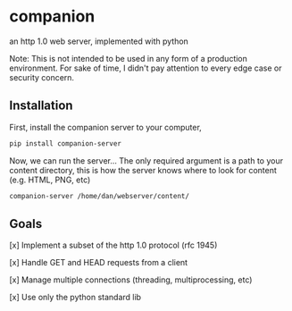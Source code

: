 # companion

an http 1.0 web server, implemented with python

Note: This is not intended to be used in any form of a production environment. For sake of time, I didn't pay attention to every edge case or security concern. 

## Installation

First, install the companion server to your computer, 

```bash
pip install companion-server
```

Now, we can run the server... The only required argument is a path to your content directory, this is how the server knows where to look for content (e.g. HTML, PNG, etc)

```bash
companion-server /home/dan/webserver/content/
```


## Goals

[x] Implement a subset of the http 1.0 protocol (rfc 1945)

[x] Handle GET and HEAD requests from a client

[x] Manage multiple connections (threading, multiprocessing, etc)

[x] Use only the python standard lib 